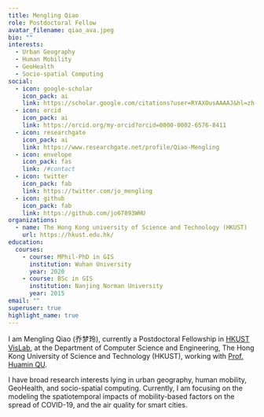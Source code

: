 ```yaml
---
title: Mengling Qiao
role: Postdoctoral Fellow
avatar_filename: qiao_ava.jpeg
bio: ""
interests:
  - Urban Geography
  - Human Mobility
  - GeoHealth
  - Socio-spatial Computing
social:
  - icon: google-scholar
    icon_pack: ai
    link: https://scholar.google.com/citations?user=RYAXOusAAAAJ&hl=zh-CN&oi=ao
  - icon: orcid
    icon_pack: ai
    link: https://orcid.org/my-orcid?orcid=0000-0002-6576-8411
  - icon: researchgate
    icon_pack: ai
    link: https://www.researchgate.net/profile/Qiao-Mengling
  - icon: envelope
    icon_pack: fas
    link: /#contact
  - icon: twitter
    icon_pack: fab
    link: https://twitter.com/jo_mengling
  - icon: github
    icon_pack: fab
    link: https://github.com/jo67893WHU
organizations:
  - name: The Hong Kong university of Science and Technology (HKUST)
    url: https://hkust.edu.hk/
education:
  courses:
    - course: MPhil-PhD in GIS
      institution: Wuhan University
      year: 2020
    - course: BSc in GIS
      institution: Nanjing Norman University
      year: 2015
email: ""
superuser: true
highlight_name: true
---
```

I am Mengling Qiao (乔梦玲), currently a Postdoctoral Fellowship in [HKUST VisLab](http://vis.cse.ust.hk/index.html), at the Department of Computer Science and Engineering, The Hong Kong University of Science and Technology (HKUST), working with [Prof. Huamin QU](http://huamin.org/).

I have broad research interests lying in urban geography, human mobility, GeoHealth, and socio-spatial computing. Currently, I am focusing on the modeling the spatiotemporal impacts of mobility-based factors on the spread of COVID-19, and the air quality for smart cities.